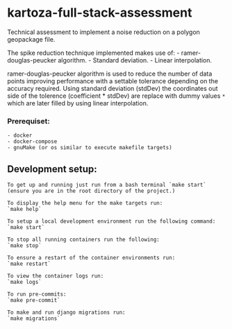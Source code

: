 # kartoza-full-stack-assessment
Technical assessment to implement a noise reduction on a polygon geopackage file.

The spike reduction technique implemented makes use of:
    - ramer-douglas-peucker algorithm.
    - Standard deviation.
    - Linear interpolation.

ramer-douglas-peucker algorithm is used to reduce the number of data points improving performance
with a settable tolerance depending on the accuracy required.
Using standard deviation (stdDev) the coordinates out side of the tolerence (coefficient * stdDev)
are replace with dummy values `*` which are later filled by using linear interpolation.

### Prerequiset:
    - docker
    - docker-compose
    - gnuMake (or os similar to execute makefile targets)


## Development setup:
    To get up and running just run from a bash terminal `make start` (ensure you are in the root directory of the project.)

    To display the help menu for the make targets run:
    `make help`

    To setup a local development environment run the following command:
    `make start`

    To stop all running containers run the following:
    `make stop`

    To ensure a restart of the container environments run:
    `make restart`

    To view the container logs run:
    `make logs`

    To run pre-commits:
    `make pre-commit`

    To make and run django migrations run:
    `make migrations`
